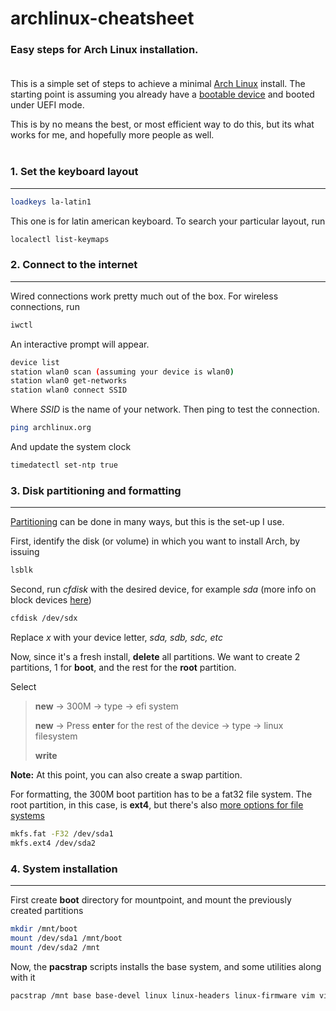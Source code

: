 # archlinux-cheatsheet

### Easy steps for Arch Linux installation.<br><br>

This is a simple set of steps to achieve a minimal [Arch Linux](https://archlinux.org/) install.
The starting point is assuming you already have a [bootable device](https://archlinux.org/download/) and booted under UEFI mode.

This is by no means the best, or most efficient way to do this, but its what works for me, and hopefully more people as well.<br><br>

### 1. Set the keyboard layout
---

```sh
loadkeys la-latin1
```

This one is for latin american keyboard. To search your particular layout, run

```sh
localectl list-keymaps
```

### 2. Connect to the internet
---

Wired connections work pretty much out of the box. For wireless connections, run

```sh
iwctl
```

An interactive prompt will appear.

```sh
device list
station wlan0 scan (assuming your device is wlan0)
station wlan0 get-networks
station wlan0 connect SSID
```

Where *SSID* is the name of your network. Then ping to test the connection.

```sh
ping archlinux.org
```

And update the system clock

```sh
timedatectl set-ntp true
```

### 3. Disk partitioning and formatting
---

[Partitioning](https://wiki.archlinux.org/title/Partitioning) can be done in many ways, but this is the set-up I use.

First, identify the disk (or volume) in which you want to install Arch, by issuing

```sh
lsblk
```

Second, run *cfdisk* with the desired device, for example *sda* (more info on block devices [here](https://wiki.archlinux.org/title/Device_file#Block_devices))

```sh
cfdisk /dev/sdx
```

Replace *x* with your device letter, *sda, sdb, sdc, etc*

Now, since it's a fresh install, **delete** all partitions. We want to create 2 partitions, 1 for **boot**, and the rest for the **root** partition.<br>

Select
> **new** -> 300M -> type -> efi system
>
> **new** -> Press **enter** for the rest of the device -> type -> linux filesystem
>
> **write**

**Note:** At this point, you can also create a swap partition.

For formatting, the 300M boot partition has to be a fat32 file system. The root partition, in this case, is **ext4**, but there's also [more options for file systems](https://wiki.archlinux.org/title/File_systems#Types_of_file_systems)

```sh
mkfs.fat -F32 /dev/sda1
mkfs.ext4 /dev/sda2
```

### 4. System installation
---

First create **boot** directory for mountpoint, and mount the previously created partitions

```sh
mkdir /mnt/boot
mount /dev/sda1 /mnt/boot
mount /dev/sda2 /mnt
```

Now, the **pacstrap** scripts installs the base system, and some utilities along with it

```sh
pacstrap /mnt base base-devel linux linux-headers linux-firmware vim vi
```